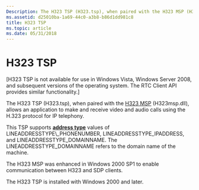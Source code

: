 ```yaml
---
Description: The H323 TSP (H323.tsp), when paired with the H323 MSP (H323msp.dll), allows an application to make and receive video and audio calls using the H.323 protocol for IP telephony.
ms.assetid: d25010ba-1a69-44c0-a3b8-b86d1dd981c8
title: H323 TSP
ms.topic: article
ms.date: 05/31/2018
---
```


# H323 TSP

\[H323 TSP is not available for use in Windows Vista, Windows Server 2008, and subsequent versions of the operating system. The RTC Client API provides similar functionality.\]

The H323 TSP (H323.tsp), when paired with the [H323 MSP](https://msdn.microsoft.com/library/ms727017(v=VS.85).aspx) (H323msp.dll), allows an application to make and receive video and audio calls using the H.323 protocol for IP telephony.

This TSP supports [**address type**](https://msdn.microsoft.com/library/ms733291(v=VS.85).aspx) values of LINEADDRESSTYPE\_PHONENUMBER, LINEADDRESSTYPE\_IPADDRESS, and LINEADDRESSTYPE\_DOMAINNAME. The LINEADDRESSTYPE\_DOMAINNAME refers to the domain name of the machine.

The H323 MSP was enhanced in Windows 2000 SP1 to enable communication between H323 and SDP clients.

The H323 TSP is installed with Windows 2000 and later.

 

 



